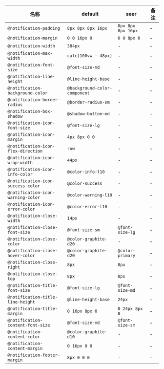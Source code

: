 | 名称 | default | seer | 备注 |
| --- | --- | --- | --- |
| `@notification-padding` | `8px 8px 8px 16px` | `8px 8px 8px 16px` | - |
| `@notification-margin` | `0 0 16px 0` | `0 0 8px 0` | - |
| `@notification-width` | `384px` | - | - |
| `@notification-max-width` | `calc(100vw - 48px)` | - | - |
| `@notification-font-size` | `@font-size-md` | - | - |
| `@notification-line-height` | `@line-height-base` | - | - |
| `@notification-background-color` | `@background-color-component` | - | - |
| `@notification-border-radius` | `@border-radius-sm` | - | - |
| `@notification-box-shadow` | `@shadow-bottom-md` | - | - |
| `@notification-icon-font-size` | `@font-size-lg` | - | - |
| `@notification-icon-margin` | `4px 8px 0 0` | - | - |
| `@notification-icon-flex-direction` | `row` | - | - |
| `@notification-icon-wrap-width` | `44px` | - | - |
| `@notification-icon-info-color` | `@color-info-l10` | - | - |
| `@notification-icon-success-color` | `@color-success` | - | - |
| `@notification-icon-warning-color` | `@color-warning-l10` | - | - |
| `@notification-icon-error-color` | `@color-error-l10` | - | - |
| `@notification-close-width` | `14px` | - | - |
| `@notification-close-font-size` | `@font-size-sm` | `@font-size-lg` | - |
| `@notification-close-color` | `@color-graphite-d20` | - | - |
| `@notification-close-hover-color` | `@color-graphite-d20` | `@color-primary` | - |
| `@notification-close-right` | `8px` | `8px` | - |
| `@notification-close-top` | `8px` | `8px` | - |
| `@notification-title-font-size` | `@font-size-lg` | `@font-size-md` | - |
| `@notification-title-line-height` | `@line-height-base` | `24px` | - |
| `@notification-title-margin` | `0 16px 8px 0` | `0 24px 8px 0` | - |
| `@notification-content-font-size` | `@font-size-md` | `@font-size-sm` | - |
| `@notification-content-color` | `@color-graphite-d10` | - | - |
| `@notification-content-margin` | `0 16px 0 0` | - | - |
| `@notification-footer-margin` | `8px 0 0 0` | - | - |
